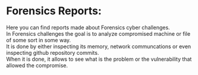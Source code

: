 # Forensics Reports:<br>
Here you can find reports made about Forensics cyber challenges.<br>
In Forensics challenges the goal is to analyze compromised machine or file of some sort in some way.<br>
It is done by either inspecting its memory, network communcations or even inspecting github repository commits.<br>
When it is done, it allows to see what is the problem or the vulnerability that allowed the compromise.